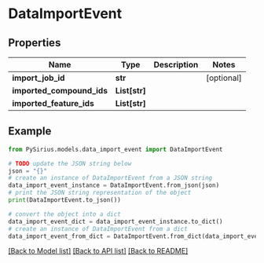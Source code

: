 # DataImportEvent


## Properties

Name | Type | Description | Notes
------------ | ------------- | ------------- | -------------
**import_job_id** | **str** |  | [optional] 
**imported_compound_ids** | **List[str]** |  | 
**imported_feature_ids** | **List[str]** |  | 

## Example

```python
from PySirius.models.data_import_event import DataImportEvent

# TODO update the JSON string below
json = "{}"
# create an instance of DataImportEvent from a JSON string
data_import_event_instance = DataImportEvent.from_json(json)
# print the JSON string representation of the object
print(DataImportEvent.to_json())

# convert the object into a dict
data_import_event_dict = data_import_event_instance.to_dict()
# create an instance of DataImportEvent from a dict
data_import_event_from_dict = DataImportEvent.from_dict(data_import_event_dict)
```
[[Back to Model list]](../README.md#documentation-for-models) [[Back to API list]](../README.md#documentation-for-api-endpoints) [[Back to README]](../README.md)


